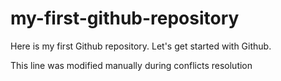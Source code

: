 # my-first-github-repository
Here is my first Github repository. Let's get started with Github. 

This line was modified manually during conflicts resolution